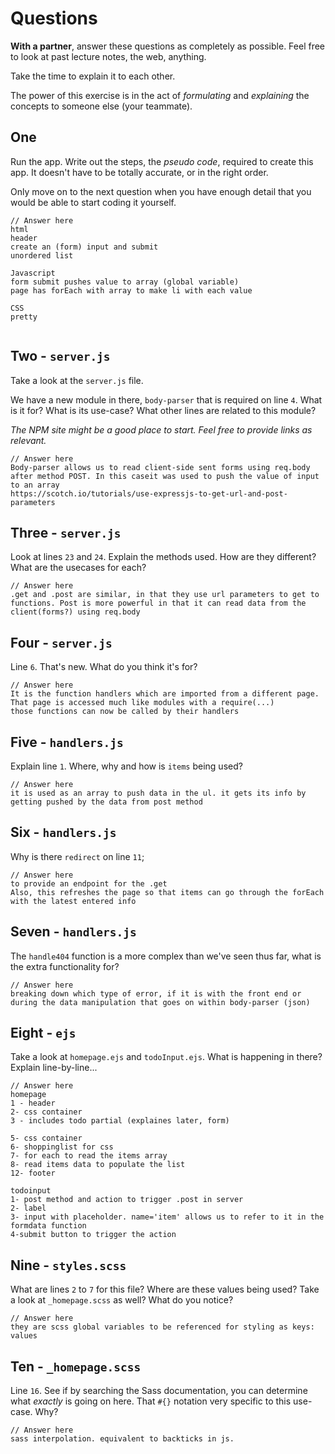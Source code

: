 # Questions

**With a partner**, answer these questions as completely as possible. Feel free to look at past lecture notes, the web, anything. 

Take the time to explain it to each other. 

The power of this exercise is in the act of _formulating_ and _explaining_ the concepts to someone else (your teammate).

## One

Run the app. Write out the steps, the _pseudo code_, required to create this app. It doesn't have to be totally accurate, or in the right order.

Only move on to the next question when you have enough detail that you would be able to start coding it yourself.

```
// Answer here
html
header
create an (form) input and submit
unordered list

Javascript
form submit pushes value to array (global variable)
page has forEach with array to make li with each value

CSS
pretty


```

## Two - `server.js`

Take a look at the `server.js` file.

We have a new module in there, `body-parser` that is required on line `4`. What is it for? What is its use-case? What other lines are related to this module?

_The NPM site might be a good place to start. Feel free to provide links as relevant._

```
// Answer here
Body-parser allows us to read client-side sent forms using req.body after method POST. In this caseit was used to push the value of input to an array
https://scotch.io/tutorials/use-expressjs-to-get-url-and-post-parameters

```

## Three - `server.js`

Look at lines `23` and `24`. Explain the methods used. How are they different? What are the usecases for each?

```
// Answer here
.get and .post are similar, in that they use url parameters to get to functions. Post is more powerful in that it can read data from the client(forms?) using req.body
```

## Four - `server.js`

Line `6`. That's new. What do you think it's for?

```
// Answer here
It is the function handlers which are imported from a different page. That page is accessed much like modules with a require(...)
those functions can now be called by their handlers
```

## Five - `handlers.js`

Explain line `1`. Where, why and how is `items` being used?

```
// Answer here
it is used as an array to push data in the ul. it gets its info by getting pushed by the data from post method
```

## Six - `handlers.js`

Why is there `redirect` on line `11`;

```
// Answer here
to provide an endpoint for the .get
Also, this refreshes the page so that items can go through the forEach with the latest entered info
``` 

## Seven - `handlers.js`

The `handle404` function is a more complex than we've seen thus far, what is the extra functionality for?

```
// Answer here
breaking down which type of error, if it is with the front end or during the data manipulation that goes on within body-parser (json)
```

## Eight - `ejs`

Take a look at `homepage.ejs` and `todoInput.ejs`. What is happening in there? Explain line-by-line...

```
// Answer here
homepage
1 - header
2- css container
3 - includes todo partial (explaines later, form)

5- css container
6- shoppinglist for css
7- for each to read the items array
8- read items data to populate the list
12- footer

todoinput
1- post method and action to trigger .post in server
2- label
3- input with placeholder. name='item' allows us to refer to it in the formdata function
4-submit button to trigger the action
```

## Nine - `styles.scss`

What are lines `2` to `7` for this file? Where are these values being used? Take a look at `_homepage.scss` as well? What do you notice?

```
// Answer here
they are scss global variables to be referenced for styling as keys: values
```

## Ten - `_homepage.scss`

Line `16`. See if by searching the Sass documentation, you can determine what _exactly_ is going on here. That `#{}` notation very specific to this use-case. Why?

```
// Answer here
sass interpolation. equivalent to backticks in js.
```








